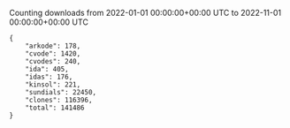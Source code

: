 
Counting downloads from 2022-01-01 00:00:00+00:00 UTC to 2022-11-01 00:00:00+00:00 UTC

```
{
    "arkode": 178,
    "cvode": 1420,
    "cvodes": 240,
    "ida": 405,
    "idas": 176,
    "kinsol": 221,
    "sundials": 22450,
    "clones": 116396,
    "total": 141486
}
```
